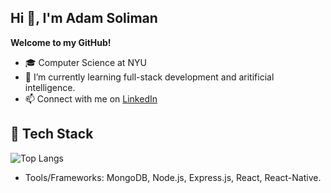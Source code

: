 ## Hi 👋, I'm Adam Soliman

**Welcome to my GitHub!**

- 🎓 Computer Science at NYU  
- 🌱 I’m currently learning full-stack development and aritificial intelligence.
- 📫 Connect with me on [LinkedIn](https://www.linkedin.com/in/adam-soliman-71256b291/)

## 🔧 Tech Stack
![Top Langs](https://github-readme-stats.vercel.app/api/top-langs/?username=adamsolimancs&layout=compact)
- Tools/Frameworks: MongoDB, Node.js, Express.js, React, React-Native.
